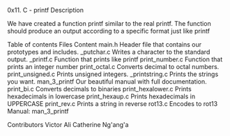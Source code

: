 0x11. C - printf
Description

We have created a function printf similar to the real printf. The function should produce an output according to a specific format just like printf

Table of contents
Files	Content
main.h	Header file that contains our prototypes and includes.
_putchar.c	Writes a character to the standard output.
_printf.c	Function that prints like printf
print_number.c	Function that prints an integer number
print_octal.c	Converts decimal to octal numbers.
print_unsigned.c	Prints unsigned integers.
_printstring.c	Prints the strings you want.
man_3_printf	Our beautiful manual with full documentation.
print_bi.c	Converts decimals to binaries
print_hexalower.c	Prints hexadecimals in lowercase
print_hexaup.c	Prints hexadecimals in UPPERCASE
print_rev.c	Prints a string in reverse
rot13.c	Encodes to rot13
Manual: man_3_printf

Contributors
Victor Ali
Catherine Ng'ang'a
